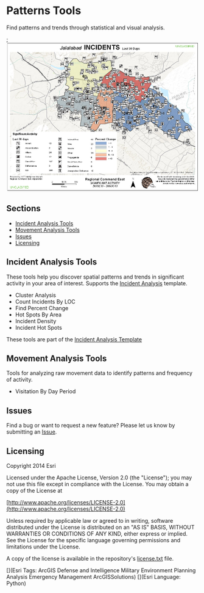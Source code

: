 # Patterns Tools

Find patterns and trends through statistical and visual analysis.

;![Image of repository-template](patterns_screenshot.jpg)

## Sections

* [Incident Analysis Tools](#incident-analysis-tools)
* [Movement Analysis Tools](#movement-analysis-tools)
* [Issues](#issues)
* [Licensing](#licensing)

## Incident Analysis Tools

These tools help you discover spatial patterns and trends in significant activity in your area of interest.
Supports the [Incident Analysis](http://solutions.arcgis.com/defense/templates/incident-analysis/) template.

* Cluster Analysis
* Count Incidents By LOC
* Find Percent Change
* Hot Spots By Area
* Incident Density
* Incident Hot Spots

These tools are part of the [Incident Analysis Template](http://www.arcgis.com/home/item.html?id=fd6e2c3272c14826b9781e93580dacfe)


## Movement Analysis Tools

Tools for analyzing raw movement data to identify patterns and frequency of activity.

* Visitation By Day Period


## Issues

Find a bug or want to request a new feature?  Please let us know by submitting an [Issue](https://github.com/Esri/solutions-geoprocessing-toolbox/issues).

## Licensing

Copyright 2014 Esri

Licensed under the Apache License, Version 2.0 (the "License");
you may not use this file except in compliance with the License.
You may obtain a copy of the License at

   [http://www.apache.org/licenses/LICENSE-2.0](http://www.apache.org/licenses/LICENSE-2.0)

Unless required by applicable law or agreed to in writing, software
distributed under the License is distributed on an "AS IS" BASIS,
WITHOUT WARRANTIES OR CONDITIONS OF ANY KIND, either express or implied.
See the License for the specific language governing permissions and
limitations under the License.

A copy of the license is available in the repository's
[license.txt](license.txt) file.

[](Esri Tags: ArcGIS Defense and Intelligence Military Environment Planning Analysis Emergency Management ArcGISSolutions)
[](Esri Language: Python)
